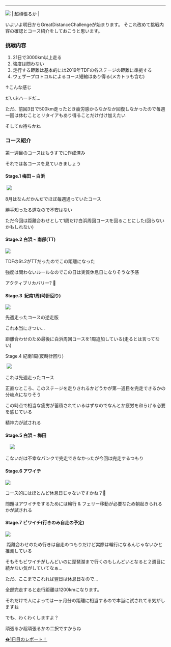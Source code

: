 
---
[![](https://4.bp.blogspot.com/-MvNYQLoE9zM/XWpCWox938I/AAAAAAAABlA/8DJtASA-eWcaY-LpGx4f3a-PyY0wyliqQCK4BGAYYCw/s320/EA0Ay8BX4AIlzDf.jpg)](http://4.bp.blogspot.com/-MvNYQLoE9zM/XWpCWox938I/AAAAAAAABlA/8DJtASA-eWcaY-LpGx4f3a-PyY0wyliqQCK4BGAYYCw/s1600/EA0Ay8BX4AIlzDf.jpg)
| 超頑張るか |


いよいよ明日からGreatDistanceChallengeが始まります。
そこれ改めて挑戦内容の確認とコース紹介をしておこうと思います。


### 挑戦内容

1. 21日で3000km以上走る
2. 強度は問わない
3. 走行する距離は基本的には2019年TDFの各ステージの距離に準拠する
4. ウェザープロトコルによるコース短縮はあり得る(メカトラも含む)

↑こんな感じ

だいぶハードだ...

ただ、前回3日で500km走ったとき疲労感からなかなか回復しなかったので毎週一回は休むこととリタイアもあり得ることだけ付け加えたい



そしてお待ちかね



### コース紹介

第一週目のコースはもうすでに作成済み

それでは各コースを見ていきましょう



#### Stage.1 梅田 ~ 白浜

&nbsp;[![](https://2.bp.blogspot.com/-o-1qENRJxy0/XWo_MsjzYwI/AAAAAAAABjg/M9xyBiseQxwXKLJ8IcnWy1yvx7qeAOdkQCK4BGAYYCw/s320/%25E3%2582%25B9%25E3%2582%25AF%25E3%2583%25AA%25E3%2583%25BC%25E3%2583%25B3%25E3%2582%25B7%25E3%2583%25A7%25E3%2583%2583%25E3%2583%2588%2B2019-08-31%2B18.29.47.png)](http://2.bp.blogspot.com/-o-1qENRJxy0/XWo_MsjzYwI/AAAAAAAABjg/M9xyBiseQxwXKLJ8IcnWy1yvx7qeAOdkQCK4BGAYYCw/s1600/%25E3%2582%25B9%25E3%2582%25AF%25E3%2583%25AA%25E3%2583%25BC%25E3%2583%25B3%25E3%2582%25B7%25E3%2583%25A7%25E3%2583%2583%25E3%2583%2588%2B2019-08-31%2B18.29.47.png)

8月はなんだかんだでほぼ毎週通っていたコース

勝手知ったる道なので不安はない

ただ今回は距離合わせとして1周だけ白浜周回コースを回ることにした(回らないかもしれない)





#### Stage.2 白浜 ~ 南部(TT)

[![](https://3.bp.blogspot.com/-xYxtmoKUeB4/XWo_nb2VF-I/AAAAAAAABj0/XdH0mTIfnpIEiU-QHcphLEbGdmpKVNpTQCK4BGAYYCw/s320/%25E3%2582%25B9%25E3%2582%25AF%25E3%2583%25AA%25E3%2583%25BC%25E3%2583%25B3%25E3%2582%25B7%25E3%2583%25A7%25E3%2583%2583%25E3%2583%2588%2B2019-08-31%2B18.29.52.png)](http://3.bp.blogspot.com/-xYxtmoKUeB4/XWo_nb2VF-I/AAAAAAAABj0/XdH0mTIfnpIEiU-QHcphLEbGdmpKVNpTQCK4BGAYYCw/s1600/%25E3%2582%25B9%25E3%2582%25AF%25E3%2583%25AA%25E3%2583%25BC%25E3%2583%25B3%25E3%2582%25B7%25E3%2583%25A7%25E3%2583%2583%25E3%2583%2588%2B2019-08-31%2B18.29.52.png)

TDFのSt.2がTTだったのでこの距離になった

強度は問わないルールなのでこの日は実質休息日になりそうな予感

アクティブリカバリー? 🤔



#### Stage.3&nbsp; 紀南1周(時計回り)

[![](https://2.bp.blogspot.com/-RYosHKT7PeA/XWpAeiX7DFI/AAAAAAAABkE/wn9Xg2ZTo_Y2IruvrHgmqf8uOabT4LoIACK4BGAYYCw/s320/%25E3%2582%25B9%25E3%2582%25AF%25E3%2583%25AA%25E3%2583%25BC%25E3%2583%25B3%25E3%2582%25B7%25E3%2583%25A7%25E3%2583%2583%25E3%2583%2588%2B2019-08-31%2B18.29.59.png)](http://2.bp.blogspot.com/-RYosHKT7PeA/XWpAeiX7DFI/AAAAAAAABkE/wn9Xg2ZTo_Y2IruvrHgmqf8uOabT4LoIACK4BGAYYCw/s1600/%25E3%2582%25B9%25E3%2582%25AF%25E3%2583%25AA%25E3%2583%25BC%25E3%2583%25B3%25E3%2582%25B7%25E3%2583%25A7%25E3%2583%2583%25E3%2583%2588%2B2019-08-31%2B18.29.59.png)

先週走ったコースの逆走版

これ本当にきつい...

距離合わせのため最後に白浜周回コースを1周追加している(走るとは言ってない)





Stage.4 紀南1周(反時計回り)

&nbsp;[![](https://3.bp.blogspot.com/-ccvJyCdlZrs/XWpAw7TzOkI/AAAAAAAABkQ/EaXC2P9igFwHe2tamvOUAZ9vXsspl1qKwCK4BGAYYCw/s320/%25E3%2582%25B9%25E3%2582%25AF%25E3%2583%25AA%25E3%2583%25BC%25E3%2583%25B3%25E3%2582%25B7%25E3%2583%25A7%25E3%2583%2583%25E3%2583%2588%2B2019-08-31%2B18.30.07.png)](http://3.bp.blogspot.com/-ccvJyCdlZrs/XWpAw7TzOkI/AAAAAAAABkQ/EaXC2P9igFwHe2tamvOUAZ9vXsspl1qKwCK4BGAYYCw/s1600/%25E3%2582%25B9%25E3%2582%25AF%25E3%2583%25AA%25E3%2583%25BC%25E3%2583%25B3%25E3%2582%25B7%25E3%2583%25A7%25E3%2583%2583%25E3%2583%2588%2B2019-08-31%2B18.30.07.png)

これは先週走ったコース

正直なところ、このステージを走りきれるかどうかが第一週目を完走できるかの分岐点になりそう

この時点で相当な疲労が蓄積されているはずなのでなんとか疲労を和らげる必要を感じている

精神力が試される





#### Stage.5 白浜 ~ 梅田

　[![](https://4.bp.blogspot.com/-aihHq5kUm5I/XWpBLUFafXI/AAAAAAAABkc/2YFBM9KMpnMc90GAnlOWgHNbEKHo7Y1CACK4BGAYYCw/s320/%25E3%2582%25B9%25E3%2582%25AF%25E3%2583%25AA%25E3%2583%25BC%25E3%2583%25B3%25E3%2582%25B7%25E3%2583%25A7%25E3%2583%2583%25E3%2583%2588%2B2019-08-31%2B18.30.12.png)](http://4.bp.blogspot.com/-aihHq5kUm5I/XWpBLUFafXI/AAAAAAAABkc/2YFBM9KMpnMc90GAnlOWgHNbEKHo7Y1CACK4BGAYYCw/s1600/%25E3%2582%25B9%25E3%2582%25AF%25E3%2583%25AA%25E3%2583%25BC%25E3%2583%25B3%25E3%2582%25B7%25E3%2583%25A7%25E3%2583%2583%25E3%2583%2588%2B2019-08-31%2B18.30.12.png)

こないだは不幸なパンクで完走できなかったが今回は完走するつもり





#### Stage.6 アワイチ

[![](https://3.bp.blogspot.com/-lNJXhUTzXP4/XWpBf4fz1YI/AAAAAAAABko/_Ll0GYCxrfo4TcLGCkAJYUdfF79RnmfQQCK4BGAYYCw/s320/%25E3%2582%25B9%25E3%2582%25AF%25E3%2583%25AA%25E3%2583%25BC%25E3%2583%25B3%25E3%2582%25B7%25E3%2583%25A7%25E3%2583%2583%25E3%2583%2588%2B2019-08-31%2B18.30.17.png)](http://3.bp.blogspot.com/-lNJXhUTzXP4/XWpBf4fz1YI/AAAAAAAABko/_Ll0GYCxrfo4TcLGCkAJYUdfF79RnmfQQCK4BGAYYCw/s1600/%25E3%2582%25B9%25E3%2582%25AF%25E3%2583%25AA%25E3%2583%25BC%25E3%2583%25B3%25E3%2582%25B7%25E3%2583%25A7%25E3%2583%2583%25E3%2583%2588%2B2019-08-31%2B18.30.17.png)

コース的にはほとんど休息日じゃないですかね？🤔

問題はアワイチをするためには輪行 & フェリー移動が必要なため朝起きられるかが試される



#### Stage.7 ビワイチ(行きのみ自走の予定)

[![](https://1.bp.blogspot.com/-Z5-qI1MS05s/XWpBvIR0alI/AAAAAAAABkw/ZGYyFG1JK_42RhJCI-Zb_X17tcxDEcB6wCK4BGAYYCw/s320/%25E3%2582%25B9%25E3%2582%25AF%25E3%2583%25AA%25E3%2583%25BC%25E3%2583%25B3%25E3%2582%25B7%25E3%2583%25A7%25E3%2583%2583%25E3%2583%2588%2B2019-08-31%2B18.30.23.png)](http://1.bp.blogspot.com/-Z5-qI1MS05s/XWpBvIR0alI/AAAAAAAABkw/ZGYyFG1JK_42RhJCI-Zb_X17tcxDEcB6wCK4BGAYYCw/s1600/%25E3%2582%25B9%25E3%2582%25AF%25E3%2583%25AA%25E3%2583%25BC%25E3%2583%25B3%25E3%2582%25B7%25E3%2583%25A7%25E3%2583%2583%25E3%2583%2588%2B2019-08-31%2B18.30.23.png)

&nbsp;距離合わせのため行きは自走のつもりだけど実際は輪行になるんじゃないかと推測している

そもそもビワイチがしんどいのに琵琶湖まで行くのもしんどいとなると２週目に続かない気がしていてなぁ...

ただ、ここまでこれれば翌日は休息日なので...





全部完走すると走行距離は1200kmになります。

それだけで人によっては一ヶ月分の距離に相当するので本当に試されてる気がしますね



でも、わくわくしますよ？

頑張るか超頑張るかの二択ですからね



[�1日目のレポート！](https://blog.great-distance.com/2019/09/greatdistance-stage1_1.html)

####
